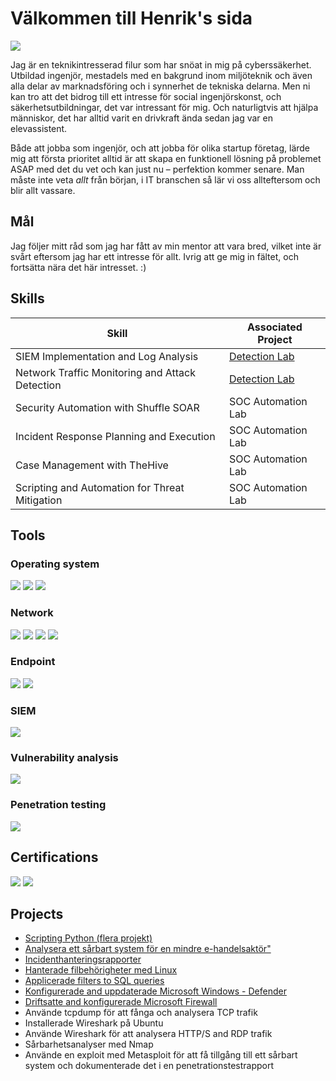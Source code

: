 # Välkommen till Henrik's sida
<a href="https://www.linkedin.com/in/henrik-nordlund"><img src="https://img.shields.io/badge/-LinkedIn-0072b1?&style=for-the-badge&logo=linkedin&logoColor=white" /></a>

Jag är en teknikintresserad filur som har snöat in mig på cyberssäkerhet. Utbildad ingenjör, mestadels med en bakgrund inom miljöteknik och även alla delar av marknadsföring och i synnerhet de tekniska delarna.
Men ni kan tro att det bidrog till ett intresse för social ingenjörskonst, och säkerhetsutbildningar, det var intressant för mig. Och naturligtvis att hjälpa människor, det har alltid varit en drivkraft ända sedan jag var en elevassistent.

Både att jobba som ingenjör, och att jobba för olika startup företag, lärde mig att första prioritet alltid är att skapa en funktionell lösning på problemet ASAP med det du vet och kan just nu – perfektion kommer senare. Man måste inte veta *allt* från början, i IT branschen så lär vi oss allteftersom och blir allt vassare.



## Mål
Jag följer mitt råd som jag har fått av min mentor att vara bred, vilket inte är svårt eftersom jag har ett intresse för allt.
Ivrig att ge mig in fältet, och fortsätta nära det här intresset. :)

## Skills

| Skill                                         | Associated Project         |
|-----------------------------------------------|----------------------------|
| SIEM Implementation and Log Analysis          | <a href="https://google.com">Detection Lab</a>|
| Network Traffic Monitoring and Attack Detection | <a href="https://google.com">Detection Lab</a>|
| Security Automation with Shuffle SOAR         | SOC Automation Lab|
| Incident Response Planning and Execution      | SOC Automation Lab|
| Case Management with TheHive                  | SOC Automation Lab|
| Scripting and Automation for Threat Mitigation | SOC Automation Lab|

## Tools

### Operating system
<div>
    <img src="https://img.shields.io/badge/-Windows-00A4EF?&style=for-the-badge&logo=Microsoft&logoColor=white" />
    <img src="https://img.shields.io/badge/-LINUX-1679A7?&style=for-the-badge&logoColor=white" />
    <img src="https://img.shields.io/badge/-Microsoft%20Active%20Directory-00A4EF?&style=for-the-badge&logo=Microsoft&logoColor=white" />
 
</div>


### Network
<div>
    <img src="https://img.shields.io/badge/-Wireshark-1679A7?&style=for-the-badge&logo=Wireshark&logoColor=white" />
    <img src="https://img.shields.io/badge/-tcpdump-1679A7?&style=for-the-badge&logoColor=white" />
    <img src="https://img.shields.io/badge/-Suricata-EF3B2D?&style=for-the-badge&logo=Suricata&logoColor=white" />
    <img src="https://img.shields.io/badge/-Microsoft_Firewall-00A4EF?&style=for-the-badge&logo=Microsoft&logoColor=white" />
</div>

### Endpoint
<div>
    <img src="https://img.shields.io/badge/-Microsoft_Defender_for_Endpoint-00A4EF?&style=for-the-badge&logo=Microsoft&logoColor=white" />
    <img src="https://img.shields.io/badge/-bahnhof%20SAFE-1679A7?&style=for-the-badge&logoColor=white" />
</div>

### SIEM
<div>
    <img src="https://img.shields.io/badge/-Splunk-000000?&style=for-the-badge&logo=Splunk&logoColor=white" />
</div>

### Vulnerability analysis
<div>
    <img src="https://img.shields.io/badge/-nmap-000000?&style=for-the-badge&logoColor=white" />
</div>

### Penetration testing
<div>
    <img src="https://img.shields.io/badge/-Metasploit-EF3B2D?&style=for-the-badge&logoColor=white" />
</div>

## Certifications

<div>
<img src="https://img.shields.io/badge/-Security%2B-FF0000?&style=for-the-badge&logo=CompTIA&logoColor=white" />
<img src="https://img.shields.io/badge/-Google Cybersecurity Certificate-006400?&style=for-the-badge&logoColor=white" />
</div>

## Projects
- 	<a href = "https://github.com/Henrik-Nordlund/Scripting-python">Scripting Python (flera projekt)</a>
- 	<a href = "https://github.com/Henrik-Nordlund/Analyze-a-vulnerable-system-for-a-small-ecommerce-business">Analysera ett sårbart system för en mindre e-handelsaktör"</a>
- 	<a href = "https://github.com/Henrik-Nordlund/Incident-handling">Incidenthanteringsrapporter</a>
- 	<a href = "https://github.com/Henrik-Nordlund/Managing-file-permissions-with-Linux">Hanterade filbehörigheter med Linux</a>
-	<a href = "https://github.com/Henrik-Nordlund/Apply-filters-to-SQL-queries">Applicerade filters to SQL queries</a>
-	<a href = "https://github.com/Henrik-Nordlund/Configuring-and-updating-Microsoft-defender">Konfigurerade and uppdaterade Microsoft Windows - Defender</a>
-	<a href = "https://github.com/Henrik-Nordlund/Enabling-and-configuring-Microsoft-Firewall">Driftsatte and konfigurerade Microsoft Firewall</a>
-	Använde tcpdump för att fånga och analysera TCP trafik
-	Installerade Wireshark på Ubuntu
-	Använde Wireshark för att analysera HTTP/S and RDP trafik
-	Sårbarhetsanalyser med Nmap 
-	Använde en exploit med Metasploit för att få tillgång till ett sårbart system och dokumenterade det i en penetrationstestrapport
